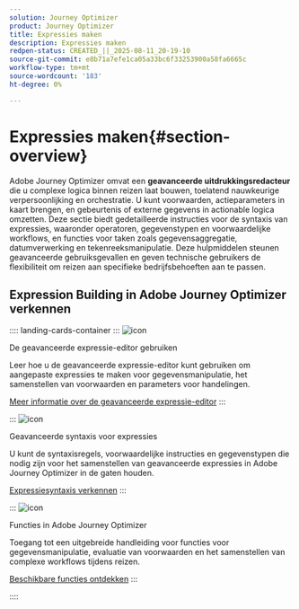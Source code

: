 ```yaml
---
solution: Journey Optimizer
product: Journey Optimizer
title: Expressies maken
description: Expressies maken
redpen-status: CREATED_||_2025-08-11_20-19-10
source-git-commit: e8b71a7efe1ca05a33bc6f33253900a58fa6665c
workflow-type: tm+mt
source-wordcount: '183'
ht-degree: 0%

---
```



# Expressies maken{#section-overview}

Adobe Journey Optimizer omvat een **geavanceerde uitdrukkingsredacteur** die u complexe logica binnen reizen laat bouwen, toelatend nauwkeurige verpersoonlijking en orchestratie. U kunt voorwaarden, actieparameters in kaart brengen, en gebeurtenis of externe gegevens in actionable logica omzetten. Deze sectie biedt gedetailleerde instructies voor de syntaxis van expressies, waaronder operatoren, gegevenstypen en voorwaardelijke workflows, en functies voor taken zoals gegevensaggregatie, datumverwerking en tekenreeksmanipulatie. Deze hulpmiddelen steunen geavanceerde gebruiksgevallen en geven technische gebruikers de flexibiliteit om reizen aan specifieke bedrijfsbehoeften aan te passen.

## Expression Building in Adobe Journey Optimizer verkennen

:::: landing-cards-container
:::
![icon]( https://cdn.experienceleague.adobe.com/icons/screwdriver-wrench.svg)

De geavanceerde expressie-editor gebruiken

Leer hoe u de geavanceerde expressie-editor kunt gebruiken om aangepaste expressies te maken voor gegevensmanipulatie, het samenstellen van voorwaarden en parameters voor handelingen.

[Meer informatie over de geavanceerde expressie-editor](../using/building-journeys/expression/expressionadvanced.md)
:::

:::
![icon]( https://cdn.experienceleague.adobe.com/icons/code-branch.svg)

Geavanceerde syntaxis voor expressies

U kunt de syntaxisregels, voorwaardelijke instructies en gegevenstypen die nodig zijn voor het samenstellen van geavanceerde expressies in Adobe Journey Optimizer in de gaten houden.

[Expressiesyntaxis verkennen](syntax-landing-page.md)
:::

:::
![icon]( https://cdn.experienceleague.adobe.com/icons/puzzle-piece.svg)

Functies in Adobe Journey Optimizer

Toegang tot een uitgebreide handleiding voor functies voor gegevensmanipulatie, evaluatie van voorwaarden en het samenstellen van complexe workflows tijdens reizen.

[Beschikbare functies ontdekken](main-functions-journey-landing-page.md)
:::

::::
